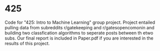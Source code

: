 # 425
Code for "425: Intro to Machine Learning" group project.
Project entailed pulling data from subreddits r/gatekeeping and r/gatesopencomonin and building
two classfication algorithms to seperate posts between th etwo subs. Our final report is included
in Paper.pdf if you are interested in the results of this project.

